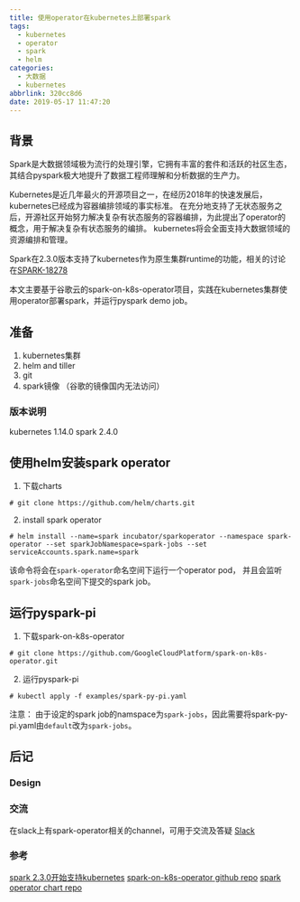 ```yaml
---
title: 使用operator在kubernetes上部署spark
tags:
  - kubernetes
  - operator
  - spark
  - helm
categories:
  - 大数据
  - kubernetes
abbrlink: 320cc8d6
date: 2019-05-17 11:47:20
---
```



## 背景
Spark是大数据领域极为流行的处理引擎，它拥有丰富的套件和活跃的社区生态，其结合pyspark极大地提升了数据工程师理解和分析数据的生产力。

Kubernetes是近几年最火的开源项目之一，在经历2018年的快速发展后，kubernetes已经成为容器编排领域的事实标准。 在充分地支持了无状态服务之后，开源社区开始努力解决复杂有状态服务的容器编排，为此提出了operator的概念，用于解决复杂有状态服务的编排。 kubernetes将会全面支持大数据领域的资源编排和管理。


Spark在2.3.0版本支持了kubernetes作为原生集群runtime的功能，相关的讨论在[SPARK-18278](https://issues.apache.org/jira/browse/SPARK-18278)

本文主要基于谷歌云的spark-on-k8s-operator项目，实践在kubernetes集群使用operator部署spark，并运行pyspark demo job。

## 准备

1. kubernetes集群
2. helm and tiller
3. git
4. spark镜像 （谷歌的镜像国内无法访问）

### 版本说明
kubernetes 1.14.0
spark 2.4.0


## 使用helm安装spark operator

1. 下载charts
```shell
# git clone https://github.com/helm/charts.git

```

2. install spark operator
```shell
# helm install --name=spark incubator/sparkoperator --namespace spark-operator --set sparkJobNamespace=spark-jobs --set serviceAccounts.spark.name=spark
```
该命令将会在`spark-operator`命名空间下运行一个operator pod， 并且会监听`spark-jobs`命名空间下提交的spark job。


## 运行pyspark-pi

1. 下载spark-on-k8s-operator
```shell
# git clone https://github.com/GoogleCloudPlatform/spark-on-k8s-operator.git
```

2. 运行pyspark-pi
```
# kubectl apply -f examples/spark-py-pi.yaml
```
注意： 由于设定的spark job的namspace为`spark-jobs`，因此需要将spark-py-pi.yaml由`default`改为`spark-jobs`。


## 后记


### Design


### 交流
在slack上有spark-operator相关的channel，可用于交流及答疑
<a href="https://kubernetes.slack.com/messages/CALBDHMTL">Slack</a>


### 参考
[spark 2.3.0开始支持kubernetes](https://issues.apache.org/jira/browse/SPARK-18278)
[spark-on-k8s-operator github repo](https://github.com/GoogleCloudPlatform/spark-on-k8s-operator)
[spark operator chart repo](https://github.com/helm/charts/tree/master/incubator/sparkoperator)

